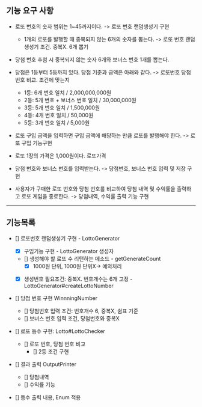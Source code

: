 
## 기능 요구 사항

- 로또 번호의 숫자 범위는 1~45까지이다. -> 로또 번호 랜덤생성기 구현 
  - 1개의 로또를 발행할 때 중복되지 않는 6개의 숫자를 뽑는다. -> 로또 번호 랜덤생성기 조건. 중복X. 6개 뽑기
- 당첨 번호 추첨 시 중복되지 않는 숫자 6개와 보너스 번호 1개를 뽑는다.
- 당첨은 1등부터 5등까지 있다. 당첨 기준과 금액은 아래와 같다. -> 로또번호 당첨번호 비교. 조건에 맞는지
    - 1등: 6개 번호 일치 / 2,000,000,000원
    - 2등: 5개 번호 + 보너스 번호 일치 / 30,000,000원
    - 3등: 5개 번호 일치 / 1,500,000원
    - 4등: 4개 번호 일치 / 50,000원
    - 5등: 3개 번호 일치 / 5,000원

- 로또 구입 금액을 입력하면 구입 금액에 해당하는 만큼 로또를 발행해야 한다. -> 로또 구입 기능구현
- 로또 1장의 가격은 1,000원이다. 로또가격
- 당첨 번호와 보너스 번호를 입력받는다. -> 당첨번호, 보너스 번호 입력 및 저장 구현
- 사용자가 구매한 로또 번호와 당첨 번호를 비교하여 당첨 내역 및 수익률을 출력하고 로또 게임을 종료한다. -> 당첨내역, 수익률 출력 기능 구현 
---
## 기능목록

- [] 로또번호 랜덤생성기 구현 - LottoGenerator
  - [X] 구입기능 구현 - LottoGenerator 생성자
  - [] 생성해야 할 로또 수 리턴하는 메소드 - getGenerateCount
    - [X] 1000원 단위, 1000원 단위X-> 예외처리
  - [X] 생성번호 필요조건: 중복X. 번호개수는 6개 고정 - LottoGenerator#createLottoNumber
  


- [] 당첨 번호 구현 WinnningNumber
  - [] 당첨번호 입력 조건: 번호개수 6, 중복X, 쉼표 기준 
  - [] 보너스 번호 입력 조건, 당첨번호와 중복X


- [] 로또 등수 구현: Lotto#LottoChecker
  - [] 로또 번호, 당첨 번호 비교
    - [] 2등 조건 구현

  
- [] 결과 출력 OutputPrinter
  - [] 당첨내역
  - [] 수익률 기능

- [] 등수 출력 내용, Enum 적용 
